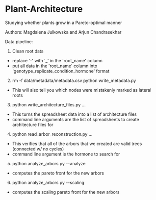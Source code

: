 # Plant-Architecture
Studying whether plants grow in a Pareto-optimal manner

Authors: Magdalena Julkowska and Arjun Chandrasekhar

Data pipeline: 

1. Clean root data
- replace '-' with '_' in the 'root_name' column
- put all data in the 'root_name' column into 'genotype_replicate_condition_hormone' format

2. rm -f data/metadata/metadata.csv
   python write_metadata.py
- This will also tell you which nodes were mistakenly marked as lateral roots
   
3. python write_architecture_files.py ...
- This turns the spreadsheet data into a list of architecture files
- command line arguments are the list of spreadsheets to create architecture files for

4. python read_arbor_reconstruction.py ...
- This verifies that all of the arbors that we created are valid trees (connected w/ no cycles)
- command line argument is the hormone to search for

5. python analyze_arbors.py --analyze
- computes the pareto front for the new arbors

6. python analyze_arbors.py --scaling
- computes the scaling pareto front for the new arbors